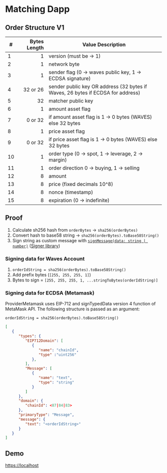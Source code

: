 # Matching Dapp

## Order Structure V1

| #  | Bytes Length | Value Description                                                               |
|----|-------------:|---------------------------------------------------------------------------------|
| 1  |            1 | version (must be -> 1)                                                          |
| 2  |            1 | network byte                                                                    |
| 3  |            1 | sender flag (0 -> waves public key, 1 -> ECDSA signature)                       |
| 4  |     32 or 26 | sender public key OR address (32 bytes if Waves, 26 bytes if ECDSA for address) |
| 5  |           32 | matcher public key                                                              |
| 6  |            1 | amount asset flag                                                               |
| 7  |      0 or 32 | if amount asset flag is 1 -> 0 bytes (WAVES) else 32 bytes                      |
| 8  |            1 | price asset flag                                                                |
| 9  |      0 or 32 | if price asset flag is 1 -> 0 bytes (WAVES) else 32 bytes                       |
| 10 |            1 | order type (0 -> spot, 1 -> leverage, 2 -> margin)                              |
| 11 |            1 | order direction 0 -> buying, 1 -> selling                                       |
| 12 |            8 | amount                                                                          |
| 13 |            8 | price (fixed decimals 10^8)                                                     |
| 14 |            8 | nonce (timestamp)                                                               |
| 15 |            8 | expiration (0 -> indefinite)                                                    |

## Proof

1. Calculate sh256 hash from `orderBytes` -> `sha256(orderBytes)`
1. Convert hash to base58 string -> `sha256(orderBytes).toBase58String()`
1. Sign string as custom message with [`signMessage(data: string | number)`](https://docs.waves.tech/en/building-apps/waves-api-and-sdk/client-libraries/signer#signmessage) ([Signer library](https://github.com/wavesplatform/signer))

### Signing data for Waves Account

1. `orderIdString = sha256(orderBytes).toBase58String()`
1. Add prefix bytes (`[255, 255, 255, 1]`)
1. Bytes to sign = `[255, 255, 255, 1, ...stringToBytes(orderIdString)]`

### Signing data for ECDSA (Metamask)

ProviderMetamask uses EIP-712 and signTypedData version 4 function of MetaMask API. The following structure is passed as an argument:

`orderIdString = sha256(orderBytes).toBase58String()`

```json
[
   {
      "types": {
         "EIP712Domain": [
            {
               "name": "chainId",
               "type" :"uint256"
            },
         ],
         "Message": [
            {
               "name": "text",
               "type": "string"
            }
         ]
      },
      "domain": {
         "chainId": <87|84|83>
      },
      "primaryType": "Message",
      "message": {
         "text": "<orderIdString>"
      }
   }
]
```

## Demo

<https://localhost>
